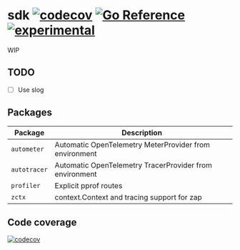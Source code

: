 # sdk [![codecov](https://codecov.io/gh/go-faster/sdk/branch/main/graph/badge.svg?token=cEE7AZ38Ho)](https://codecov.io/gh/go-faster/sdk) [![Go Reference](https://pkg.go.dev/badge/github.com/go-faster/sdk.svg)](https://pkg.go.dev/github.com/go-faster/sdk) [![experimental](https://img.shields.io/badge/-experimental-blueviolet)](https://go-faster.org/docs/projects/status#experimental)
WIP


## TODO
- [ ] Use slog

## Packages

| Package      | Description                                             |
|--------------|---------------------------------------------------------|
| `autometer`  | Automatic OpenTelemetry MeterProvider from environment  |
| `autotracer` | Automatic OpenTelemetry TracerProvider from environment |
| `profiler`   | Explicit pprof routes                                   |
| `zctx`       | context.Context and tracing support for zap             |

## Code coverage 

[![codecov](https://codecov.io/gh/go-faster/sdk/branch/main/graphs/sunburst.svg?token=cEE7AZ38Ho)](https://codecov.io/gh/go-faster/sdk)
